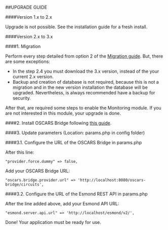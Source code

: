##UPGRADE GUIDE

####Version 1.x to 2.x

Upgrade is not possible. See the installation guide for a fresh install.

####Version 2.x to 3.x

####1. Migration

Perform every step detailed from option 2 of the [Migration guide](https://github.com/ufrgs-hyman/meican/blob/master/docs/guide/migration.md#2-move-files-to-new-installation). But, there are some exceptions:
- In the step 2.4 you must download the 3.x version, instead of the your current 2.x version.
- Backup and creation of database is not required, because this is not a migration and in the new version installation the database will be upgraded. Nevertheless, is always recommended have a backup for security.

After that, are required some steps to enable the Monitoring module. If you are not interested in this module, your upgrade is done.

####2. Install OSCARS Bridge following [this guide](https://github.com/ufrgs-hyman/oscars-bridge/blob/master/README.md).

####3. Update parameters (Location: params.php in config folder)

####3.1. Configure the URL of the OSCARS Bridge in params.php

After this line:
```
"provider.force.dummy" => false,
```
Add your OSCARS Bridge URL:
```
"oscars.bridge.provider.url" => 'http://localhost:8080/oscars-bridge/circuits',
```

####3.2. Configure the URL of the Esmond REST API in params.php

After the line added above, add your Esmond API URL:
```
"esmond.server.api.url" => 'http://localhost/esmond/v2/',
```

Done! Your application must be ready for use.
